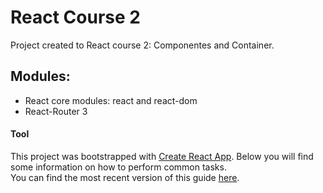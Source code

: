 # React Course 2

Project created to React course 2: Componentes and Container.

## Modules:
* React core modules: react and react-dom
* React-Router 3


#### Tool
This project was bootstrapped with [Create React App](https://github.com/facebookincubator/create-react-app).
Below you will find some information on how to perform common tasks.<br>
You can find the most recent version of this guide [here](https://github.com/facebookincubator/create-react-app/blob/master/packages/react-scripts/template/README.md).
